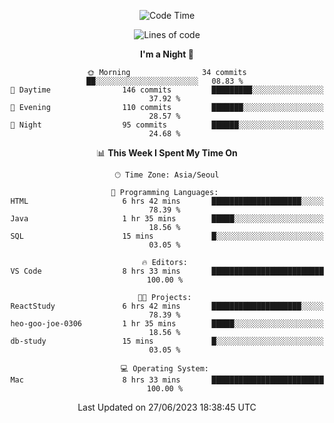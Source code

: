 <div align=center>
 
<!--START_SECTION:waka-->
![Code Time](http://img.shields.io/badge/Code%20Time-74%20hrs%2015%20mins-blue)

![Lines of code](https://img.shields.io/badge/From%20Hello%20World%20I%27ve%20Written-2.9%20million%20lines%20of%20code-blue)

**I'm a Night 🦉** 

```text
🌞 Morning                34 commits          ██░░░░░░░░░░░░░░░░░░░░░░░   08.83 % 
🌆 Daytime                146 commits         █████████░░░░░░░░░░░░░░░░   37.92 % 
🌃 Evening                110 commits         ███████░░░░░░░░░░░░░░░░░░   28.57 % 
🌙 Night                  95 commits          ██████░░░░░░░░░░░░░░░░░░░   24.68 % 
```


📊 **This Week I Spent My Time On** 

```text
🕑︎ Time Zone: Asia/Seoul

💬 Programming Languages: 
HTML                     6 hrs 42 mins       ████████████████████░░░░░   78.39 % 
Java                     1 hr 35 mins        █████░░░░░░░░░░░░░░░░░░░░   18.56 % 
SQL                      15 mins             █░░░░░░░░░░░░░░░░░░░░░░░░   03.05 % 

🔥 Editors: 
VS Code                  8 hrs 33 mins       █████████████████████████   100.00 % 

🐱‍💻 Projects: 
ReactStudy               6 hrs 42 mins       ████████████████████░░░░░   78.39 % 
heo-goo-joe-0306         1 hr 35 mins        █████░░░░░░░░░░░░░░░░░░░░   18.56 % 
db-study                 15 mins             █░░░░░░░░░░░░░░░░░░░░░░░░   03.05 % 

💻 Operating System: 
Mac                      8 hrs 33 mins       █████████████████████████   100.00 % 
```


 Last Updated on 27/06/2023 18:38:45 UTC
<!--END_SECTION:waka-->
 </div>
